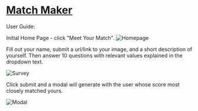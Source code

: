 # [Match Maker](https://survey-match-maker.herokuapp.com/survey)

User Guide:

Initial Home Page - click "Meet Your Match".
![Homepage](../app/home.png)


Fill out your name, submit a url/link to your image, and a short description of yourself.
Then answer 10 questions with relevant values explained in the dropdown text.

![Survey](../app/survey.png)


Click submit and a modal will generate with the user whose score most closely matched yours. 

![Modal](../app/modal.png)


